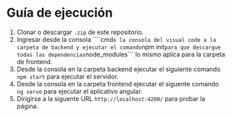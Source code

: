 Guía de ejecución
============================================
1. Clonar o descargar ```.zip``` de este repositorio.
2. Ingresar desde la consola ````cmd``` o la consola del visual code a la carpeta de backend y ejecutar el comando ```npm init``` para que descargue todas las dependencias ```node_modules```  lo mismo aplica para la carpeta de frontend.
3. Desde la consola en la carpeta backend ejecutar el siguiente comando ```npm start``` para ejecutar el servidor.
4. Desde la consola en la carpeta frontend ejecutar el siguente comando ```ng serve``` para ejecutar el aplicativo angular.
4. Dirigirse a la siguente URL ```http://localhost:4200/``` para probar la página.
